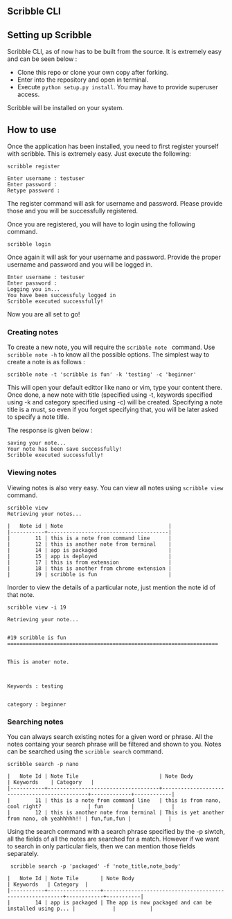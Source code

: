 ## Scribble CLI

## Setting up Scribble

Scribble CLI, as of now has to be built from the source. It is extremely easy and can be seen below :

- Clone this repo or clone your own copy after forking.
- Enter into the repository and open in terminal.
- Execute ```python setup.py install```. You may have to provide superuser access.

Scribble will be installed on your system.

## How to use

Once the application has been installed, you need to first register yourself with scribble. This is extremely easy.
Just execute the following:

```
scribble register

Enter username : testuser
Enter password : 
Retype password :

```

The register command will ask for username and password. Please provide those and you will be successfully registered.

Once you are registered, you will have to login using the following command.

```
scribble login
```
Once again it will ask for your username and password. Provide the proper username and password and you will be logged in.

```
Enter username : testuser
Enter password : 
Logging you in...
You have been successfuly logged in
Scribble executed successfully!

```
Now you are all set to go!

### Creating notes

To create a new note, you will require the ```scribble note ``` command. Use ```scribble note -h``` to know all the
possible options. The simplest way to create a note is as follows : 

```
scribble note -t 'scribble is fun' -k 'testing' -c 'beginner'
```
This will open your default edittor like nano or vim, type your content there. Once done, a new note with title (specified
using -t, keywords specified using -k and category specified using -c) will be created. Specifying a note title is a must, so
even if you forget specifying that, you will be later asked to specify a note title.

The response is given below :

```
saving your note...
Your note has been save successfully!
Scribble executed successfully!
```

### Viewing notes

Viewing notes is also very easy. You can view all notes using ```scribble view``` command.

```
scribble view
Retrieving your notes...

|   Note id | Note                                  |
|-----------+---------------------------------------|
|        11 | this is a note from command line      |
|        12 | this is another note from terminal    |
|        14 | app is packaged                       |
|        15 | app is deployed                       |
|        17 | this is from extension                |
|        18 | this is another from chrome extension |
|        19 | scribble is fun                       |

```

Inorder to view the details of a particular note, just mention the note id of that note.

```
scribble view -i 19

Retrieving your note...


#19 scribble is fun
====================================================================


This is anoter note.



Keywords : testing


category : beginner

```

### Searching notes

You can always search existing notes for a given word or phrase. All the notes containg your search phrase will be filtered
and shown to you. Notes can be searched using the ```scribble search``` command.

```
scribble search -p nano

|   Note Id | Note Tile                          | Note Body                                    | Keywords    | Category   |
|-----------+------------------------------------+----------------------------------------------+-------------+------------|
|        11 | this is a note from command line   | this is from nano, cool right?               | fun         |            |
|        12 | this is another note from terminal | This is yet another from nano, oh yeahhhhh!! | fun,fun,fun |            |

```
Using the search command with a search phrase specified by the -p siwtch, all the fields of all the notes are searched for a
match. However if we want to search in only particular fiels, then we can mention those fields separately.

```
 scribble search -p 'packaged' -f 'note_title,note_body'
 
|   Note Id | Note Tile       | Note Body                                               | Keywords   | Category  |
|-----------+-----------------+---------------------------------------------------------+------------+-----------|
|        14 | app is packaged | The app is now packaged and can be installed using p... |            |           |





